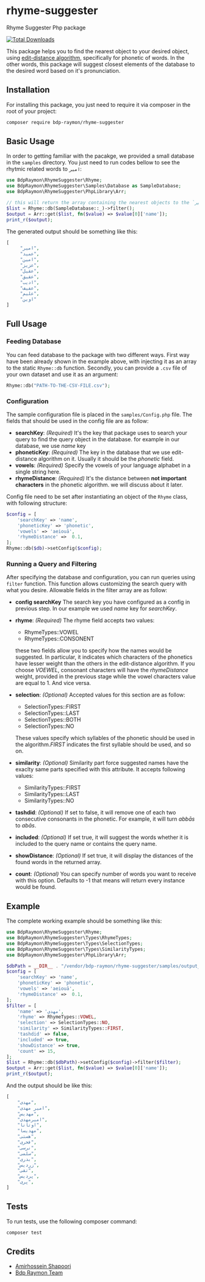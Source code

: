 # rhyme-suggester
Rhyme Suggester Php package

[![Total Downloads](https://img.shields.io/packagist/dt/bdp-raymon/rhyme-suggester.svg?style=flat-square)](https://packagist.org/packages/bdp-raymon/rhyme-suggester)

This package helps you to find the nearest object to your desired object, using [edit-distance algorithm](https://en.wikipedia.org/wiki/Edit_distance#:~:text=In%20computational%20linguistics%20and%20computer,one%20string%20into%20the%20other.), specifically for phonetic of words.
In the other words, this package will suggest closest elements of the database to the desired word based on it's pronunciation.

## Installation
For installing this package, you just need to require it via composer in the root of your project:

```bash
composer require bdp-raymon/rhyme-suggester
```

## Basic Usage
In order to getting familiar with the pacakge, we provided a small database in the `samples` directory. You just need to run codes bellow to see the rhytmic related words to `امیر`:

``` php
use BdpRaymon\RhymeSuggester\Rhyme;
use BdpRaymon\RhymeSuggester\Samples\Database as SampleDatabase;
use BdpRaymon\RhymeSuggester\PhpLibrary\Arr;

// this will return the array containing the nearest objects to the ‍‍`امیر`
$list = Rhyme::db(SampleDatabase::_)->filter();
$output = Arr::get($list, fn($value) => $value[0]['name']);
print_r($output);
```
The generated output should be something like this:
``` php
[
     "امیر",
     "عمید",
     "امین",
     "عزیز",
     "عقیل",
     "عقیق",
     "ادیب",
     "عفیف",
     "علیم",
     "اوین"
]
```

## Full Usage
### Feeding Database
You can feed database to the package with two different ways. First way have been already shown in the example above, with injecting it as an array to the static `Rhyme::db` function. Secondly, you can provide a `.csv` file of your own dataset and use it as an argument:
```php
Rhyme::db("PATH-TO-THE-CSV-FILE.csv");
```

### Configuration
The sample configuration file is placed in the `samples/Config.php` file. The fields that should be used in the config file are as follow:
* **searchKey**:
*(Required)*
It's the key that package uses to search your query to find the query object in the database. for example in our database, we use *name* key 
* **phoneticKey**:
*(Required)*
The key in the database that we use edit-distance algorithm on it. Usually it should be the *phonetic* field.
* **vowels**:
*(Required)*
Specify the vowels of your language alphabet in a single string here.
* **rhymeDistance**:
*(Required)*
It's the distance between **not important characters** in the phonetic algorithm. we will discuss about it later.

Config file need to be set after instantiating an object of the `Rhyme` class, with following structure:
```php
$config = [
    'searchKey' => 'name',
    'phoneticKey' => 'phonetic',
    'vowels' => 'aeiouā',
    'rhymeDistance' =>  0.1,
];
Rhyme::db($db)->setConfig($config);
```

### Running a Query and Filtering
After specifying the database and configuration, you can run queries using `filter` function. This function allows customizing the search query with what you desire. Allowable fields in the filter array are as follow:
* **config searchKey**
The search key you have configured as a config in previous step. In our example we used *name* key for *searchKey*.
* **rhyme**:
*(Required)*
The rhyme field accepts two values:
    * RhymeTypes::VOWEL
    * RhymeTypes::CONSONENT

    these two fields allow you to specify how the names would be suggested. In particular, it indicates which characters of the phonetics have lesser weight than the others in the edit-distance algorithm. If you choose *VOEWEL*, consonant characters will have the *rhymeDistance* weight, provided in the previous stage while the vowel characters value are equal to 1. And vice versa.
* **selection**:
*(Optional)*
Accepted values for this section are as follow:
    * SelectionTypes::FIRST
    * SelectionTypes::LAST
    * SelectionTypes::BOTH
    * SelectionTypes::NO

    These values specify which syllables of the phonetic should be used in the algorithm.*FIRST* indicates the first syllable should be used, and so on.
* **similarity**:
*(Optional)*
Similarity part force suggested names have the exaclty same parts specified with this attribute. It accepts following values:
    * SimilarityTypes::FIRST
    * SimilarityTypes::LAST
    * SimilarityTypes::NO
* **tashdid**:
*(Optional)*
If set to false, it will remove one of each two consecutive consonants in the phonetic. For example, it will turn *abbās* to *abās*.
* **included**:
*(Optional)*
If set true, it will suggest the words whether it is included to the query name or contains the query name.
* **showDistance**:
*(Optional)*
If set true, it will display the distances of the found words in the returned array.
* **count**:
*(Optional)*
You can specify number of words you want to receive with this option. Defaults to -1 that means will return every instance would be found.


## Example
The complete working example should be something like this:
```php
use BdpRaymon\RhymeSuggester\Rhyme;
use BdpRaymon\RhymeSuggester\Types\RhymeTypes;
use BdpRaymon\RhymeSuggester\Types\SelectionTypes;
use BdpRaymon\RhymeSuggester\Types\SimilarityTypes;
use BdpRaymon\RhymeSuggester\PhpLibrary\Arr;

$dbPath = __DIR__ . "/vendor/bdp-raymon/rhyme-suggester/samples/output_phonetic.csv";
$config = [
    'searchKey' => 'name',
    'phoneticKey' => 'phonetic',
    'vowels' => 'aeiouā',
    'rhymeDistance' =>  0.1,
];
$filter = [
    'name' => 'مهدی',
    'rhyme' => RhymeTypes::VOWEL,
    'selection' => SelectionTypes::NO,
    'similarity' => SimilarityTypes::FIRST,
    'tashdid' => false,
    'included' => true, 
    'showDistance' => true,
    'count' => 15,
];
$list = Rhyme::db($dbPath)->setConfig($config)->filter($filter);
$output = Arr::get($list, fn($value) => $value[0]['name']);
print_r($output);
```
And the output should be like this:
```php
[
    "مهدی",
    "امیر مهدی",
    "مهدیس",
    "امیرمهدی",
    "اوتانا",
    "مهدیسا",
    "هستی",
    "فخری",
    "نرسی",
    "سلمی",
    "بدری",
    "زردیس",
    "تقی",
    "پردیس",
    "پری",
]
```
## Tests
To run tests, use the following composer command:
```bash
composer test
```

## Credits

* [Amirhossein Shapoori](https://github.com/shamir0xe)
* [Bdp Raymon Team](https://github.com/bdp-raymon)
